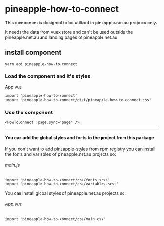# pineapple-how-to-connect

This component is designed to be utilized in pineapple.net.au projects only.

It needs the data from vuex store and can't be used outside the pineapple.net.au and landing pages of pineapple.net.au

## install component
```
yarn add pineapple-how-to-connect
```

### Load the component and it's styles

App.vue
```
import 'pineapple-how-to-connect'
import 'pineapple-how-to-connect/dist/pineapple-how-to-connect.css'
```

### Use the component

```
<HowToConnect :page.sync="page" />
```

_____________________________

#### You can add the global styles and fonts to the project from this package

If you don't want to add pineapple-styles from npm registry you can install the fonts and variables of pineapple.net.au projects so:

###### main.js
```
import 'pineapple-how-to-connect/css/fonts.scss'
import 'pineapple-how-to-connect/css/variables.scss'
```

You can install global styles of pineapple.net.au projects so:

###### App.vue
```
import 'pineapple-how-to-connect/css/main.css'
```
